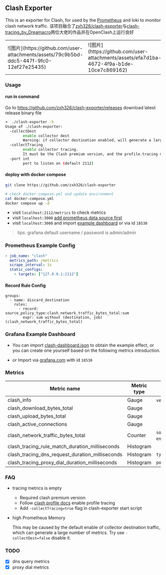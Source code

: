 ## Clash Exporter

This is an exporter for Clash, for used by the [Prometheus](https://prometheus.io/) and loki to monitor clash network traffic.
该项目融合了[zxh326/clash-exporter](https://github.com/zxh326/clash-exporter)与[clash-tracing_by_Dreamacro](https://github.com/zcbxxx1/clash-tracing_by_Dreamacro)两位大佬的作品并在OpenClash上运行良好
<table>
<tr>
<td>
![图片](https://github.com/user-attachments/assets/79c9b5bd-ddc5-447f-9fc0-12ef27e25435)
</td>
<td>
![图片](https://github.com/user-attachments/assets/efa7d1ba-4672-4f9a-b1de-10ce7c869162)
</td>
<td>
![图片](https://github.com/user-attachments/assets/48caff30-3c32-4637-ac04-f11ac57b7e7c)
</td>
</tr>
</table>

### Usage

#### run in command

Go to https://github.com/zxh326/clash-exporter/releases download latest release binary file

```sh
➜  ./clash-exporter -h
Usage of ./clash-exporter:
  -collectDest
        enable collector dest
        Warning: if collector destination enabled, will generate a large number of metrics, which may put a lot of pressure on Prometheus. (default true)
  -collectTracing
        enable collector tracing.
        It must be the Clash premium version, and the profile.tracing must be enabled in the Clash configuration file. (default false)
  -port int
        port to listen on (default 2112)
```

#### deploy with docker compose

```sh
git clone https://github.com/zxh326/clash-exporter

# check docker-compose.yml and update environment
cat docker-compose.yml
docker compose up -d
```


- visit `localhost:2112/metrics` to check metrics
- visit `localhost:3000` [add prometheus data source first](https://grafana.com/docs/grafana/latest/administration/data-source-management/)
- visit `localhost:3000` and import [example dashboard](./grafana/dashboard.json) or via id `18530`

> tips: grafana default username / password is admin/admin

### Prometheus Example Config

```yaml
- job_name: "clash"
  metrics_path: /metrics
  scrape_interval: 1s
  static_configs:
    - targets: ["127.0.0.1:2112"]
```

#### Record Rule Config

```
groups:
  - name: discard_destination
    rules:
      - record: source_policy_type:clash_network_traffic_bytes_total:sum
        expr: sum without (destination, job) (clash_network_traffic_bytes_total)
```

### Grafana Example Dashboard

- You can import [clash-dashboard.json](./grafana/dashboard.json) to obtain the example effect, or you can create one yourself based on the following metrics introduction.

- or Import via [grafana.com](https://grafana.com/grafana/dashboards/18530-clash-dashboard/) with id `18530`

### Metrics

| Metric name                                     | Metric type | Labels                                                              |
| ----------------------------------------------- | ----------- | ------------------------------------------------------------------- |
| clash_info                                      | Gauge       | `version`, `premium`                                                |
| clash_download_bytes_total                      | Gauge       |                                                                     |
| clash_upload_bytes_total                        | Gauge       |                                                                     |
| clash_active_connections                        | Gauge       |                                                                     |
| clash_network_traffic_bytes_total               | Counter     | `source`,`destination(if enabled)`,`policy`,`type(download,upload)` |
| clash_tracing_rule_match_duration_milliseconds  | Histogram   |                                                                     |
| clash_tracing_dns_request_duration_milliseconds | Histogram   | `type(dnsType)`                                                     |
| clash_tracing_proxy_dial_duration_milliseconds  | Histogram   | `policy`                                                            |

### FAQ

- tracing metrics is empty

  - Required clash premium version
  - Follow [clash profile docs](https://github.com/Dreamacro/clash/wiki/Clash-Premium-Features#tracing) enable profile tracing
  - Add `-collectTracing=true` flag in clash-exporter start script

- high Prometheus Memory

  This may be caused by the default enable of collector destination traffic, which can generate a large number of metrics. Try use `-collectDest=false` disable it.

### TODO

- [x] dns query metrics
- [x] proxy dial metrics
